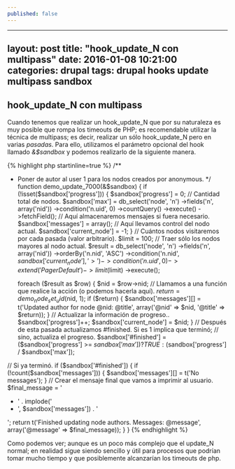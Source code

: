 ```yaml
---
published: false
---
```


---
layout: post
title:  "hook_update_N con multipass"
date:   2016-01-08 10:21:00
categories: drupal
tags: drupal hooks update multipass sandbox
---

## hook_update_N con multipass

Cuando tenemos que realizar un hook_update_N que por su naturaleza es muy posible que rompa los timeouts de PHP; es recomendable utilizar la técnica de multipass; es decir, realizar un sólo hook_update_N pero en varias _pasadas_. Para ello, utilizamos el parámetro opcional del hook llamado _&$sandbox_ y podemos realizarlo de la siguiente manera.

{% highlight php startinline=true %}
/**
 * Poner de autor al user 1 para los nodos creados por anonymous.
 */
 function demo_update_7000(&$sandbox) {
   if (!isset($sandbox['progress'])) {
     $sandbox['progress'] = 0;
     // Cantidad total de nodos.
     $sandbox['max'] = db_select('node', 'n')
       ->fields('n', array('nid'))
       ->condition('n.uid', 0)
       ->countQuery()
       ->execute()
       ->fetchField();
     // Aquí almacenaremos mensajes si fuera necesario.
     $sandbox['messages'] = array();
     // Aquí llevamos control del nodo actual.
     $sandbox['current_node'] = -1; 
   }
   // Cuántos nodos visitaremos por cada pasada (valor arbitrario).
   $limit = 100;
   // Traer sólo los nodos mayores al nodo actual.
   $result = db_select('node', 'n')
     ->fields('n', array('nid'))
     ->orderBy('n.nid', 'ASC')
     ->condition('n.nid', $sandbox['current_node'], '>')
     ->condition('n.uid', 0)
     ->extend('PagerDefault')
     ->limit($limit)
     ->execute();

   foreach ($result as $row) {
     $nid = $row->nid;
     // Llamamos a una función que realice la acción (o podemos hacerla aquí).
     $return = demo_node_set_uid($nid, 1);
     if ($return) {
       $sandbox['messages'][] = t('Updated author for node @nid: @title', array('@nid' => $nid, '@title' => $return));
     }
     // Actualizar la información de progreso..
     $sandbox['progress']++;
     $sandbox['current_node'] = $nid;
  }
  // Después de esta pasada actualizamos #finished. Si es 1 implica que terminó;
  // sino, actualiza el progreso.
  $sandbox['#finished'] = ($sandbox['progress'] >= $sandbox['max']) ? TRUE : ($sandbox['progress'] / $sandbox['max']);

  // Si ya terminó.
  if ($sandbox['#finished']) {
    if (!count($sandbox['messages'])) {
      $sandbox['messages'][] = t('No messages');
    }
    // Crear el mensaje final que vamos a imprimir al usuario.
    $final_message = '<ul><li>' . implode('</li><li>', $sandbox['messages']) . '</li></ul>';
    return t('Finished updating node authors. Messages: @message', array('@message' => $final_message));
  }
 }
{% endhighlight %}

Como podemos ver; aunque es un poco más complejo que el update_N normal; en realidad sigue siendo sencillo y útil para procesos que podrían tomar mucho tiempo y que posiblemente alcanzarían los timeouts de php.
